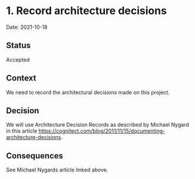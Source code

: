 # 1. Record architecture decisions

Date: 2021-10-18

## Status

Accepted

## Context

We need to record the architectural decisions made on this project.

## Decision

We will use Architecture Decision Records as described by Michael Nygard in this article https://cognitect.com/blog/2011/11/15/documenting-architecture-decisions.

## Consequences

See Michael Nygards article linked above.
